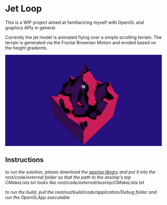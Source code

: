 # Jet Loop

This is a WIP project aimed at familiarizing myself with OpenGL and graphics APIs in general.

Currently the jet model is animated flying over a simple scrolling terrain. The terrain is generated via the Fractal Brownian Motion and eroded based on the height gradients. 

![render image](root/assets/images/cover.png "Raw patron count")


## Instructions
*to run the solution, please download the [assimp library](https://github.com/assimp/assimp/blob/master/Build.md) and put it into the root/code/external folder so that the path to the assimp's top CMakeLists.txt looks like root/code/external/assimp/CMakeLists.txt*

*to run the build, pull the root/out/build/code/application/Debug folder and run the OpenGLApp executable*
